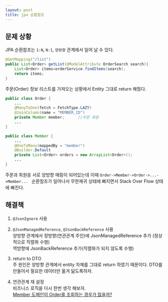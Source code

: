 ```yaml
---
layout: post
title: jpa 순환참조
---
```


## 문제 상황
JPA 순환참조는 `1:N`, `N:1`, `양방향` 관계에서 일어 날 수 있다.

~~~java
@GetMapping("/list")
public List<Order> getList(@ModelAttribute OrderSearch search){
    List<Order> items=orderService.findItems(search);
    return items;
}
~~~
주문(Order) 정보 리스트를 가져오는 상황에서 Entity 그대로  return 해줬다.   

~~~java
public class Order {
    ...
    @ManyToOne(fetch = FetchType.LAZY)
    @JoinColumn(name = "MEMBER_ID")
    private Member member;      //주문 회원
    ...
}
~~~

~~~java
public class Member {
    ...
    @OneToMany(mappedBy = "member")
    @Builder.Default
    private List<Order> orders = new ArrayList<Order>();
    ...
}
~~~

주문과 회원응 서로 양방향 매핑이 되어있는데 이때 `Order->Member->Order->...->Member... `
순환참조가 일어나서 무한재귀 상태에 빠지면서 Stack Over Flow 상태에 빠진다.

## 해결책

1. `@JsonIgnore` 사용

2. `@JsonManagedReference`, `@JsonBackReference` 사용   
양방향 관계에서 정방향(연관관계 주인)에 JsonManagedReference 추가 (정상적으로 직렬화 수행)   
역방향에 JsonBackReference 추가(직렬화가 되지 않도록 수행)

3. return to DTO   
주 원인은 양방향 관계에서 entity 자체를 그대로 return 하였기 때문이다. DTO를 만들어서 필요한 데이터만 옮겨 닮도록하자.

4. 연관관계 재 설정   
비즈니스 로직을 다시 한번 생각 해보자.  
[Member 도메인이 Order를 조회하는 경우가 많을까?](fixme)
